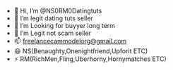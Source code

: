 - 👋 Hi, I’m @NS0RM0Datingtuts
- 👀 I’m legit dating tuts seller
- 🌱 I’m Looking for buyyer long term
- 💞️ I’m Legit not scam seller
- 📫 freelancecammodelorg@gmail.com
- 😄 NS(Benaughty,Onenightfriend,Upforit ETC)
- ⚡ RM(RichMen,Fling,Uberhorny,Hornymatches ETC)
